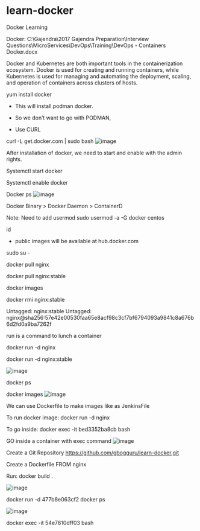 # learn-docker
Docker Learning

Docker:
C:\Gajendra\2017 Gajendra Preparation\Interview Questions\MicroServices\DevOps\Training\DevOps - Containers Docker.docx

Docker and Kubernetes are both important tools in the containerization ecosystem. 
Docker is used for creating and running containers, 
while Kubernetes is used for managing and automating the deployment, scaling, and operation of containers across clusters of hosts.


yum install docker 

- This will install podman docker.
- So we don’t want to go with PODMAN,

- Use CURL

curl -L get.docker.com | sudo bash
![image](https://github.com/gbogguru/learn-docker/assets/42975193/8fb42939-de5d-4692-87a2-6b4f4efa7d77)

After installation of docker, we need to start and enable with the admin rights.

Systemctl start docker

Systemctl enable docker

Docker ps
![image](https://github.com/gbogguru/learn-docker/assets/42975193/c73eecf0-547c-4eab-a503-fef8356faa61)


Docker Binary > Docker Daemon > ContainerD

Note: Need to add usermod
sudo usermod -a -G docker centos

id


- public images will be available at hub.docker.com 

sudo su -

docker pull nginx

docker pull nginx:stable

docker images

docker rmi nginx:stable

Untagged: nginx:stable
Untagged: nginx@sha256:57e42e00530faa65e8acf98c3cf7bf6794093a9841c8a676b6d2fd0a9ba7262f

run is a command to lunch a container

docker run -d nginx 

docker run -d nginx:stable

![image](https://github.com/gbogguru/learn-docker/assets/42975193/cd14e03f-1b29-4747-8bc5-69fda5b6e279)


docker ps

docker images
![image](https://github.com/gbogguru/learn-docker/assets/42975193/b59a07b1-7d72-4d6a-bdb1-0d2edf22233a)

We can use Dockerfile to make images like as JenkinsFile

To run docker image:
docker run -d nginx

To go inside:
docker exec -it bed3352ba8cb bash

GO inside a container with exec command
![image](https://github.com/gbogguru/learn-docker/assets/42975193/b6f99530-6a79-48cc-ae92-26d400e14086)



Create a Git Repository
https://github.com/gbogguru/learn-docker.git

Create a Dockerfile 
FROM    nginx

Run:
docker build .

![image](https://github.com/gbogguru/learn-docker/assets/42975193/052a79c8-c1a6-4c0c-9ff9-57f14fe1f26d)

docker run -d 477b8e063cf2
docker ps

![image](https://github.com/gbogguru/learn-docker/assets/42975193/9b8a47bd-853b-4d8d-8349-ea9afd55cc37)


 docker exec -it 54e7810dff03 bash

 
